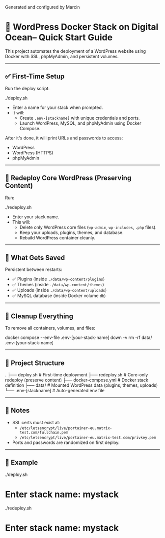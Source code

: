 Generated and configured by Marcin

# 🚀 WordPress Docker Stack on Digital Ocean– Quick Start Guide

This project automates the deployment of a WordPress website using Docker with SSL, phpMyAdmin, and persistent volumes.

---

## ✅ First-Time Setup

Run the deploy script:

./deploy.sh

- Enter a name for your stack when prompted.
- It will:
  - Create `.env-[stackname]` with unique credentials and ports.
  - Launch WordPress, MySQL, and phpMyAdmin using Docker Compose.

After it's done, it will print URLs and passwords to access:

- WordPress
- WordPress (HTTPS)
- phpMyAdmin

---

## 🔁 Redeploy Core WordPress (Preserving Content)

Run:

./redeploy.sh

- Enter your stack name.
- This will:
  - Delete only WordPress core files (`wp-admin`, `wp-includes`, `.php` files).
  - Keep your uploads, plugins, themes, and database.
  - Rebuild WordPress container cleanly.

---

## 🔐 What Gets Saved

Persistent between restarts:

- ✅ Plugins (inside `./data/wp-content/plugins`)
- ✅ Themes (inside `./data/wp-content/themes`)
- ✅ Uploads (inside `./data/wp-content/uploads`)
- ✅ MySQL database (inside Docker volume `db`)

---

## 🧼 Cleanup Everything

To remove all containers, volumes, and files:

docker compose --env-file .env-[your-stack-name] down -v
rm -rf data/ .env-[your-stack-name]

---

## 📁 Project Structure

.
├── deploy.sh          # First-time deployment
├── redeploy.sh        # Core-only redeploy (preserve content)
├── docker-compose.yml # Docker stack definition
├── data/              # Mounted WordPress data (plugins, themes, uploads)
└── .env-[stackname]   # Auto-generated env file

---

## 📝 Notes

- SSL certs must exist at:
  - `/etc/letsencrypt/live/portainer-eu.matrix-test.com/fullchain.pem`
  - `/etc/letsencrypt/live/portainer-eu.matrix-test.com/privkey.pem`
- Ports and passwords are randomized on first deploy.

---

## 💬 Example

./deploy.sh
# Enter stack name: mystack

./redeploy.sh
# Enter stack name: mystack


